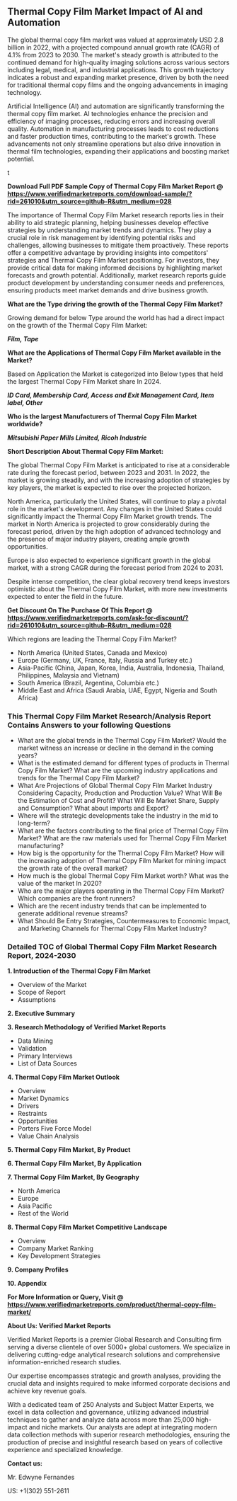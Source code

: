 <h2>Thermal Copy Film Market Impact of AI and Automation</h2><p>The global thermal copy film market was valued at approximately USD 2.8 billion in 2022, with a projected compound annual growth rate (CAGR) of 4.1% from 2023 to 2030. The market's steady growth is attributed to the continued demand for high-quality imaging solutions across various sectors including legal, medical, and industrial applications. This growth trajectory indicates a robust and expanding market presence, driven by both the need for traditional thermal copy films and the ongoing advancements in imaging technology.</p><p>Artificial Intelligence (AI) and automation are significantly transforming the thermal copy film market. AI technologies enhance the precision and efficiency of imaging processes, reducing errors and increasing overall quality. Automation in manufacturing processes leads to cost reductions and faster production times, contributing to the market's growth. These advancements not only streamline operations but also drive innovation in thermal film technologies, expanding their applications and boosting market potential.</p>t</p><p id="" class=""><strong>Download Full PDF Sample Copy of Thermal Copy Film Market Report @ <a href="https://www.verifiedmarketreports.com/download-sample/?rid=261010&utm_source=github-R&utm_medium=028" target="_blank">https://www.verifiedmarketreports.com/download-sample/?rid=261010&utm_source=github-R&utm_medium=028</a></strong></p><p>The importance of&nbsp;Thermal Copy Film Market research reports lies in their ability to aid strategic planning, helping businesses develop effective strategies by understanding market trends and dynamics. They play a crucial role in risk management by identifying potential risks and challenges, allowing businesses to mitigate them proactively. These reports offer a competitive advantage by providing insights into competitors' strategies and Thermal Copy Film Market positioning. For investors, they provide critical data for making informed decisions by highlighting market forecasts and growth potential. Additionally, market research reports guide product development by understanding consumer needs and preferences, ensuring products meet market demands and drive business growth.</p><p><strong>What are the&nbsp;Type driving the growth of the Thermal Copy Film Market?</strong></p><p id="" class="">Growing demand for below Type around the world has had a direct impact on the growth of the Thermal Copy Film Market:</p><em><strong>Film, Tape</strong></em></p><strong>What are the&nbsp;Applications&nbsp;of Thermal Copy Film Market available in the Market?</strong></p><p id="" class="">Based on Application the Market is categorized into Below types that held the largest Thermal Copy Film Market share In 2024.</p><em><strong>ID Card, Membership Card, Access and Exit Management Card, Item label, Other</strong></em></p><strong>Who is the largest Manufacturers of Thermal Copy Film Market worldwide?</strong></p><p><em><strong>Mitsubishi Paper Mills Limited, Ricoh Industrie</strong></em></p><p id="" class=""><strong>Short Description About Thermal Copy Film Market:</strong></p><p>The global Thermal Copy Film Market is anticipated to rise at a considerable rate during the forecast period, between 2023 and 2031. In 2022, the market is growing steadily, and with the increasing adoption of strategies by key players, the market is expected to rise over the projected horizon.</p><p>North America, particularly the United States, will continue to play a pivotal role in the market's development. Any changes in the United States could significantly impact the Thermal Copy Film Market growth trends. The market in North America is projected to grow considerably during the forecast period, driven by the high adoption of advanced technology and the presence of major industry players, creating ample growth opportunities.</p><p>Europe is also expected to experience significant growth in the global market, with a strong CAGR during the forecast period from 2024 to 2031.</p><p>Despite intense competition, the clear global recovery trend keeps investors optimistic about the Thermal Copy Film Market, with more new investments expected to enter the field in the future.</p><p id="" class=""><strong>Get Discount On The Purchase Of This Report @ <a href="https://www.verifiedmarketreports.com/ask-for-discount/?rid=261010&utm_source=github-R&utm_medium=028" target="_blank">https://www.verifiedmarketreports.com/ask-for-discount/?rid=261010&utm_source=github-R&utm_medium=028</a></strong></p>Which regions are leading the Thermal Copy Film Market?</p><ul><li>North America (United States, Canada and Mexico)</li><li>Europe (Germany, UK, France, Italy, Russia and Turkey etc.)</li><li>Asia-Pacific (China, Japan, Korea, India, Australia, Indonesia, Thailand, Philippines, Malaysia and Vietnam)</li><li>South America (Brazil, Argentina, Columbia etc.)</li><li>Middle East and Africa (Saudi Arabia, UAE, Egypt, Nigeria and South Africa)</li></ul><h3 id="" class="">This Thermal Copy Film Market Research/Analysis Report Contains Answers to your following Questions</h3><ul><li>What are the global trends in the Thermal Copy Film Market? Would the market witness an increase or decline in the demand in the coming years?</li><li>What is the estimated demand for different types of products in Thermal Copy Film Market? What are the upcoming industry applications and trends for the Thermal Copy Film Market?</li><li>What Are Projections of Global Thermal Copy Film Market Industry Considering Capacity, Production and Production Value? What Will Be the Estimation of Cost and Profit? What Will Be Market Share, Supply and Consumption? What about imports and Export?</li><li>Where will the strategic developments take the industry in the mid to long-term?</li><li>What are the factors contributing to the final price of Thermal Copy Film Market? What are the raw materials used for Thermal Copy Film Market manufacturing?</li><li>How big is the opportunity for the Thermal Copy Film Market? How will the increasing adoption of Thermal Copy Film Market for mining impact the growth rate of the overall market?</li><li>How much is the global Thermal Copy Film Market worth? What was the value of the market In 2020?</li><li>Who are the major players operating in the Thermal Copy Film Market? Which companies are the front runners?</li><li>Which are the recent industry trends that can be implemented to generate additional revenue streams?</li><li>What Should Be Entry Strategies, Countermeasures to Economic Impact, and Marketing Channels for Thermal Copy Film Market Industry?</li></ul><h3 id="" class="">Detailed TOC of Global Thermal Copy Film Market Research Report, 2024-2030</h3><p id="" class=""><strong>1. Introduction of the Thermal Copy Film Market</strong></p><ul><li>Overview of the Market</li><li>Scope of Report</li><li>Assumptions</li></ul><p id="" class=""><strong>2. Executive Summary</strong></p><p id="" class=""><strong>3. Research Methodology of Verified Market Reports</strong></p><ul><li>Data Mining</li><li>Validation</li><li>Primary Interviews</li><li>List of Data Sources</li></ul><p id="" class=""><strong>4. Thermal Copy Film Market Outlook</strong></p><ul><li>Overview</li><li>Market Dynamics</li><li>Drivers</li><li>Restraints</li><li>Opportunities</li><li>Porters Five Force Model</li><li>Value Chain Analysis</li></ul><p id="" class=""><strong>5. Thermal Copy Film Market, By Product</strong></p><p id="" class=""><strong>6. Thermal Copy Film Market, By Application</strong></p><p id="" class=""><strong>7. Thermal Copy Film Market, By Geography</strong></p><ul><li>North America</li><li>Europe</li><li>Asia Pacific</li><li>Rest of the World</li></ul><p id="" class=""><strong>8. Thermal Copy Film Market Competitive Landscape</strong></p><ul><li>Overview</li><li>Company Market Ranking</li><li>Key Development Strategies</li></ul><p id="" class=""><strong>9. Company Profiles</strong></p><p id="" class=""><strong>10. Appendix</strong></p><p id="" class=""><strong>For More Information or Query, Visit @ <a href="https://www.verifiedmarketreports.com/product/thermal-copy-film-market/" target="_blank">https://www.verifiedmarketreports.com/product/thermal-copy-film-market/</a></strong></p><p id="" class=""><strong>About Us: Verified Market Reports</strong></p><p id="" class="">Verified Market Reports is a premier Global Research and Consulting firm serving a diverse clientele of over 5000+ global customers. We specialize in delivering cutting-edge analytical research solutions and comprehensive information-enriched research studies.</p><p id="" class="">Our expertise encompasses strategic and growth analyses, providing the crucial data and insights required to make informed corporate decisions and achieve key revenue goals.</p><p id="" class="">With a dedicated team of 250 Analysts and Subject Matter Experts, we excel in data collection and governance, utilizing advanced industrial techniques to gather and analyze data across more than 25,000 high-impact and niche markets. Our analysts are adept at integrating modern data collection methods with superior research methodologies, ensuring the production of precise and insightful research based on years of collective experience and specialized knowledge.</p><p id="" class=""><strong>Contact us:</strong></p><p id="" class="">Mr. Edwyne Fernandes</p><p id="" class="">US: +1(302) 551-2611</p>